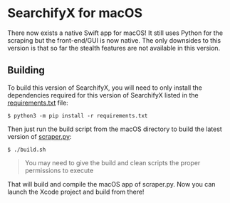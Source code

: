# SearchifyX for macOS

There now exists a native Swift app for macOS! It still uses Python for the scraping but the front-end/GUI is now native.
The only downsides to this version is that so far the stealth features are not available in this version.

## Building

To build this version of SearchifyX, you will need to only install the dependencies required for this version of SearchifyX listed in the [requirements.txt]() file:
```
$ python3 -m pip install -r requirements.txt
```

Then just run the build script from the macOS directory to build the latest version of [scraper.py]():
```
$ ./build.sh
```
> You may need to give the build and clean scripts the proper permissions to execute

That will build and compile the macOS app of scraper.py.
Now you can launch the Xcode project and build from there!